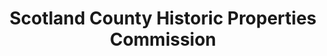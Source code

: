 ---
layout: repo
title: "Scotland County Historic Properties Commission"
id: 5139
permalink: repos/5139/
---